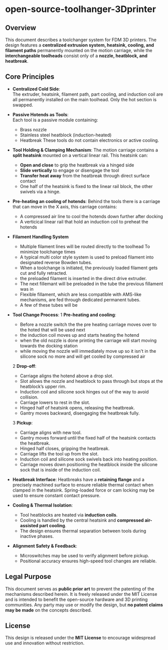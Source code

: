 # open-source-toolhanger-3Dprinter
## Overview

This document describes a toolchanger system for FDM 3D printers. The design features a **centralized extrusion system, heatsink, cooling, and filament paths** permanently mounted on the motion carriage, while the **interchangeable toolheads** consist only of a **nozzle, heatblock, and heatbreak**.

## Core Principles

- **Centralized Cold Side**:  
  The extruder, heatsink, filament path, part cooling, and induction coil are all permanently installed on the main toolhead. Only the hot section is swapped.

- **Passive Hotends as Tools**:  
  Each tool is a passive module containing:
  - Brass nozzle
  - Stainless steel heatblock (induction-heated)
  - Heatbreak
  These tools do not contain electronics or active cooling.

- **Tool Holding & Clamping Mechanism**:
  The motion carriage contains a **split heatsink** mounted on a vertical linear rail. This heatsink can:
  - **Open and close** to grip the heatbreak via a hinged side
  - **Slide vertically** to engage or disengage the tool
  - **Transfer heat away** from the heatbreak through direct surface contact
  - One half of the heatsink is fixed to the linear rail block, the other swivels via a hinge.

- **Pre-heating an cooling of hotends**:
  Behind the tools there is a carriage that can move in the X axis, this carriage contains:
  - A compressed air line to cool the hotends down further after docking
  - A verticical linear rail that hold an induction coil to preheat the hotends
 
- **Filament Handling System**
  - Multiple filament lines will be routed directly to the toolhead To minimize toolchange times
  - A typical multi color style system is used to preload filament into designated reverse Bowden tubes.
  - When a toolchange is initiated, the previously loaded filament gets cut and fully retracted.
  - the preloaded filament is inserted in the direct drive extruder.
  - The next fillemant will be preloaded in the tube the previous fillament was in
  - Flexible fillament, which are less compatible with AMS-like mechanisms, are fed through dedicated permanent tubes.
  - A few of these tubes will be 

- **Tool Change Process**:
  1 **Pre-heating and cooling**:
     - Before a nozzle switch the the pre heating carriage moves over to the hoted that will be used next
     - the induction coil moves up and starts heating the hotend
     - when the old nozzle is done printing the carriage will start moving towards the docking station
     - while moving the nozzle will immediately move up so it isn't in the silicone sock no more and will get cooled by compressed air
       
  2 **Drop-off**:
     - Carriage aligns the hotend above a drop slot.
     - Slot allows the nozzle and heatblock to pass through but stops at the heatblock’s upper rim.
     - Induction coil and silicone sock hinges out of the way to avoid collision.
     - Carriage lowers to rest in the slot.
     - Hinged half of heatsink opens, releasing the heatbreak.
     - Gantry moves backward, disengaging the heatbreak fully.
  
  3 **Pickup**:
     - Carriage aligns with new tool.
     - Gantry moves forward until the fixed half of the heatsink contacts the heatbreak.
     - Hinged half closes, gripping the heatbreak.
     - Carriage lifts the tool up from the slot.
     - Induction coil and silicone sock swivels back into heating position.
     - Carriage moves down positioning the heatblock inside the silicone sock that is inside of the induction coil.

- **Heatbreak Interface**:
  Heatbreaks have a **retaining flange** and a precisely machined surface to ensure reliable thermal contact when clamped in the heatsink. Spring-loaded force or     cam locking may be used to ensure constant contact pressure.

- **Cooling & Thermal Isolation**:
  - Tool heatblocks are heated via **induction coils**.
  - Cooling is handled by the central heatsink and **compressed air-assisted part cooling**.
  - The design ensures thermal separation between tools during inactive phases.

- **Alignment Safety & Feedback**:
  - Microswitches may be used to verify alignment before pickup.
  - Positional accuracy ensures high-speed tool changes are reliable.


## Legal Purpose

This document serves as **public prior art** to prevent the patenting of the mechanisms described herein. It is freely released under the MIT License and is intended to benefit the open-source hardware and 3D printing communities. Any party may use or modify the design, but **no patent claims may be made** on the concepts described.

## License

This design is released under the **MIT License** to encourage widespread use and innovation without restriction.

